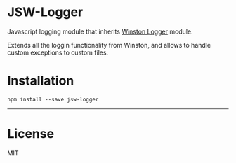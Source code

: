 # JSW-Logger
Javascript logging module that inherits [Winston Logger][Repo-Winston] module.

Extends all the loggin functionality from Winston, and allows to handle custom exceptions to custom files.

# Installation
```shell
npm install --save jsw-logger
```

----------

# License

MIT

[Repo-Winston]: https://github.com/winstonjs/winston

[mongo-db-command]: https://docs.mongodb.com/manual/reference/command/

[API-MongoPortable]: https://github.com/EastolfiWebDev/MongoPortable/blob/master/api/MongoPortable.md
[API-Collection]: https://github.com/EastolfiWebDev/MongoPortable/blob/master/api/Collection.md
[API-Cursor]: https://github.com/EastolfiWebDev/MongoPortable/blob/master/api/Cursor.md

[Module-FileSystemStore]: https://github.com/EastolfiWebDev/FileSystemStore
[API-FileSystemStore]: https://github.com/EastolfiWebDev/FileSystemStore/blob/master/api/FileSystemStore.md